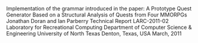 Implementation of the grammar introduced in the paper:
    A Prototype Quest Generator Based on a Structural Analysis of Quests from Four MMORPGs
    Jonathan Doran and Ian Parberry Technical Report LARC-2011-02
    Laboratory for Recreational Computing Department of Computer Science & Engineering University of North Texas
    Denton, Texas, USA
    March, 2011